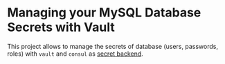 # Managing your MySQL Database Secrets with Vault

This project allows to manage the secrets of database (users, passwords, roles) with `vault` and `consul` as [secret backend](https://www.vaultproject.io/docs/secrets/consul/).
